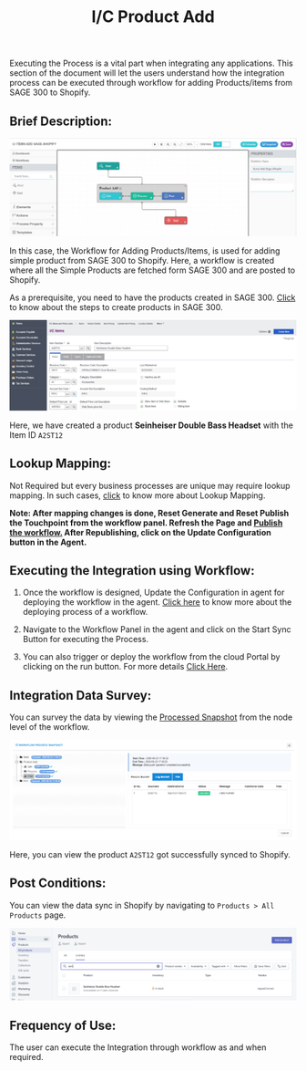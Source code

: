 ﻿---
title: "I/C Product Add"
toc: true
tag: developers
category: "Integration/Sage-Shopify"
menus: 
    shopifysageintegration:
        title:  "I/C Product Add"
        icon: fa fa-wpexplorer
        identifier: shopifysageproductadd
---
Executing the Process is a vital part when integrating any applications. This section of the document will let the users understand how the integration process can be executed through workflow for adding Products/items from SAGE  300 to Shopify.

## Brief Description:

![productadd1](\staticfiles\integration\SAGE300-Shopify\productadd1.PNG)

In this case, the Workflow for Adding Products/Items, is used for adding simple product from SAGE 300 to Shopify. Here, a workflow is created where all the Simple Products are fetched form SAGE 300 and are posted to Shopify.

As a prerequisite, you need to have the products created in SAGE 300. [Click](/connectors/adding-product-in-sage/) to know about the steps to create products in SAGE 300.

![productadd2](\staticfiles\integration\SAGE300-Shopify\productadd2.PNG)

Here, we have created a product **Seinheiser Double Bass Headset** with the Item ID `A2ST12`

## Lookup Mapping:

Not Required but every business processes are unique may require lookup mapping. In such cases, [click](/transformation/using-lookups-for-value-exchange/) to know more about Lookup Mapping.

**Note: After mapping changes is done, Reset Generate and Reset Publish the Touchpoint from the workflow panel. Refresh the Page and [Publish the workflow.](/workflow/deploying-and-executing/#publishing-a-workflow) After Republishing, click on the Update Configuration button in the Agent.**

## Executing the Integration using Workflow:

1.	Once the workflow is designed, Update the Configuration in agent for deploying the workflow in the agent. [Click here](/workflow/deploying-and-executing/) to know more about the deploying process of a workflow.

2.	Navigate to the Workflow Panel in the agent and click on the Start Sync Button for executing the Process.

3.  You can also trigger or deploy the workflow from the cloud Portal by clicking on the run button. For more details [Click Here](/workflow/deploying-and-executing/#executing-the-workflow).


## Integration Data Survey:

You can survey the data by viewing the [Processed Snapshot](/workflow/list-of-snapshot/)  from the node level of the workflow.

![productadd5](\staticfiles\integration\SAGE300-Shopify\productadd5.PNG)

Here, you can view the product `A2ST12` got successfully synced to Shopify.

## Post Conditions:
You can view the data sync in Shopify by navigating to `Products > All Products` page.

![productadd6](\staticfiles\integration\SAGE300-Shopify\productadd6.PNG)

## Frequency of Use:

The user can execute the Integration through workflow as and when required. 